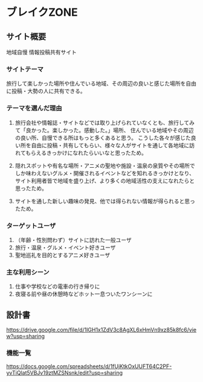 # ブレイクZONE

## サイト概要
地域自慢 情報投稿共有サイト 

### サイトテーマ
旅行して楽しかった場所や住んでいる地域、その周辺の良いと感じた場所を自由に投稿・大勢の人に共有できる。


### テーマを選んだ理由
1. 旅行会社や情報誌・サイトなどでは取り上げられていなくとも、旅行してみて「良かった。楽しかった。感動した。」場所、
住んでいる地域やその周辺の良い所、自慢できる所はもっと多くあると思う。
こうした各々が感じた良い所を自由に投稿・共有してもらい、様々な人がサイトを通して各地域に訪れてもらえるきっかけになれたらいいなと思ったため。

2. 隠れスポットや有名な場所・アニメの聖地や施設・温泉の泉質やその場所でしか味わえないグルメ・開催されるイベントなどを知れるきっかけとなり、
サイト利用者皆で地域を盛り上げ、より多くの地域活性の支えになれたらと思ったため。

3. サイトを通した新しい趣味の発見、他では得られない情報が得られると思ったため。


### ターゲットユーザ
1. （年齢・性別問わず）サイトに訪れた一般ユーザ
2. 旅行・温泉・グルメ・イベント好きユーザ
3. 聖地巡礼を目的とするアニメ好きユーザ


### 主な利用シーン
1. 仕事や学校などの電車の行き帰りに
2. 夜寝る前や昼の休憩時などホット一息ついたワンシーンに


## 設計書
https://drive.google.com/file/d/1lGH1x1ZdV3c8AgXL6xHmVn9xz85k8fc6/view?usp=sharing


### 機能一覧
https://docs.google.com/spreadsheets/d/1fUjKtkOxUUFT64C2PF-yvTiQlat5VBJv19ztMZSNsnk/edit?usp=sharing